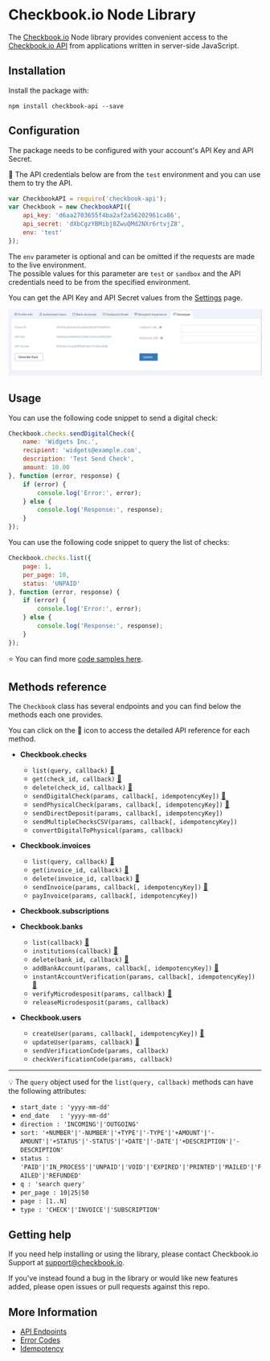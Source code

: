 # Checkbook.io Node Library

The [Checkbook.io](https://checkbook.io/) Node library provides convenient access to the [Checkbook.io API](https://checkbook.io/docs/api) from
applications written in server-side JavaScript.

## Installation

Install the package with:

    npm install checkbook-api --save
    
## Configuration

The package needs to be configured with your account's API Key and API Secret.

:key: The API credentials below are from the ```test``` environment and you can use them to try the API.

``` js
var CheckbookAPI = require('checkbook-api');
var Checkbook = new CheckbookAPI({
	api_key: 'd6aa2703655f4ba2af2a56202961ca86',
	api_secret: 'dXbCgzYBMibj8ZwuQMd2NXr6rtvjZ8',
	env: 'test'
});
```
    
The ```env``` parameter is optional and can be omitted if the requests are made to the live environment.  
The possible values for this parameter are ```test``` or ```sandbox``` and the API credentials need to be from the specified environment.
    
You can get the API Key and API Secret values from the [Settings](https://checkbook.io/account/settings) page.

![API Key and API Secret](docs/API_Keys.png)

## Usage

You can use the following code snippet to send a digital check:

``` js
Checkbook.checks.sendDigitalCheck({
    name: 'Widgets Inc.',
    recipient: 'widgets@example.com',
    description: 'Test Send Check',
    amount: 10.00
}, function (error, response) {
    if (error) {
        console.log('Error:', error);
    } else {
        console.log('Response:', response);
    }
});
```

You can use the following code snippet to query the list of checks:

``` js
Checkbook.checks.list({
    page: 1,
    per_page: 10,
    status: 'UNPAID'
}, function (error, response) {
    if (error) {
        console.log('Error:', error);
    } else {
        console.log('Response:', response);
    }
});
```

:star: You can find more [code samples here](samples).  

## Methods reference

The ```Checkbook``` class has several endpoints and you can find below the methods each one provides.  

You can click on the :book: icon to access the detailed API reference for each method. 

 * __Checkbook.checks__
 	* ```list(query, callback)``` [:book:](https://checkbook.io/docs/api#get--v3-check)
 	* ```get(check_id, callback)``` [:book:](https://checkbook.io/docs/api#get--v3-check-(check_id))
 	* ```delete(check_id, callback)``` [:book:](https://checkbook.io/docs/api#delete--v3-check-(check_id))
 	* ```sendDigitalCheck(params, callback[, idempotencyKey])``` [:book:](https://checkbook.io/docs/api#post--v3-check-digital)
 	* ```sendPhysicalCheck(params, callback[, idempotencyKey])``` [:book:](https://checkbook.io/docs/api#post--v3-check-physical)
 	* ```sendDirectDeposit(params, callback[, idempotencyKey])```
 	* ```sendMultipleChecksCSV(params, callback[, idempotencyKey])```
 	* ```convertDigitalToPhysical(params, callback)```
 	
 * __Checkbook.invoices__
 	* ```list(query, callback)``` [:book:](https://checkbook.io/docs/api#get--v3-invoice)
 	* ```get(invoice_id, callback)``` [:book:](https://checkbook.io/docs/api#get--v3-invoice-(invoice_id))
	* ```delete(invoice_id, callback)``` [:book:](https://checkbook.io/docs/api#delete--v3-invoice-(invoice_id))
	* ```sendInvoice(params, callback[, idempotencyKey])``` [:book:](https://checkbook.io/docs/api#post--v3-invoice)
	* ```payInvoice(params, callback[, idempotencyKey])```
 	
 * __Checkbook.subscriptions__
 
 * __Checkbook.banks__
 	* ```list(callback)``` [:book:](https://checkbook.io/docs/api#get--v3-bank)
 	* ```institutions(callback)``` [:book:](https://checkbook.io/docs/api#get--v3-bank-institutions)
 	* ```delete(bank_id, callback)``` [:book:](https://checkbook.io/docs/api#delete--v3-bank-(bank_id))
 	* ```addBankAccount(params, callback[, idempotencyKey])``` [:book:](https://checkbook.io/docs/api#post--v3-bank)
 	* ```instantAccountVerification(params, callback[, idempotencyKey])``` [:book:](https://checkbook.io/docs/api#post--v3-bank-iav)
 	* ```verifyMicrodesposit(params, callback)``` [:book:](https://checkbook.io/docs/api#post--v3-bank-verify)
 	* ```releaseMicrodesposit(params, callback)```
 	
 * __Checkbook.users__
 	* ```createUser(params, callback[, idempotencyKey])``` [:book:](https://checkbook.io/docs/api#post--v3-user)
 	* ```updateUser(params, callback)``` [:book:](https://checkbook.io/docs/api#put--v3-user)
 	* ```sendVerificationCode(params, callback)```
 	* ```checkVerificationCode(params, callback)```
 
---

:bulb: The ```query``` object used for the ```list(query, callback)``` methods can have the following attributes:  
  * ```start_date : 'yyyy-mm-dd'```  
  * ```end_date   : 'yyyy-mm-dd'```  
  * ```direction : 'INCOMING'|'OUTGOING'```  
  * ```sort: '+NUMBER'|'-NUMBER'|'+TYPE'|'-TYPE'|'+AMOUNT'|'-AMOUNT'|'+STATUS'|'-STATUS'|'+DATE'|'-DATE'|'+DESCRIPTION'|'-DESCRIPTION'```  
  * ```status : 'PAID'|'IN_PROCESS'|'UNPAID'|'VOID'|'EXPIRED'|'PRINTED'|'MAILED'|'FAILED'|'REFUNDED'```  
  * ```q : 'search query'```  
  * ```per_page : 10|25|50```    
  * ```page : [1..N]```  
  * ```type : 'CHECK'|'INVOICE'|'SUBSCRIPTION'```  
 
## Getting help

If you need help installing or using the library, please contact Checkbook.io Support at support@checkbook.io.  

If you've instead found a bug in the library or would like new features added, please open issues or pull requests against this repo.

## More Information

 * [API Endpoints](https://checkbook.io/docs/api#document-api_endpoints)
 * [Error Codes](https://checkbook.io/docs/api#document-error_codes)
 * [Idempotency](https://checkbook.io/docs/api#document-idempotent_requests)
    
    
